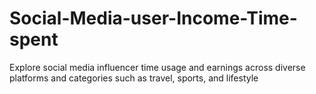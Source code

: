 # Social-Media-user-Income-Time-spent
Explore social media influencer time usage and earnings across diverse platforms and categories such as travel, sports, and lifestyle
